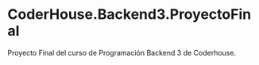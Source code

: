 # CoderHouse.Backend3.ProyectoFinal

Proyecto Final del curso de Programación Backend 3 de Coderhouse.
